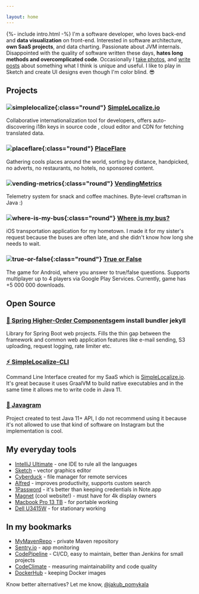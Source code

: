 ```yaml
---

layout: home
---
```


{%- include intro.html -%}
I'm a software developer, who loves back-end and __data visualization__ on front-end. Interested in software architecture, __own SaaS projects__, and data charting. Passionate about JVM internals. Disappointed with the quality of software written these days, **hates long methods and overcomplicated code**. 
Occasionally I [take photos]({{site.url}}/photos), and [write posts]({{site.url}}/posts) about something what I think is unique and useful. I like to play in Sketch and create UI designs even though I'm color blind. 😎


## Projects

### ![simplelocalize](/assets/images/simplelocalize-logo.png){:class="round"} [SimpleLocalize.io](https://simplelocalize.io)

Collaborative internationalization tool for developers, offers auto-discovering i18n keys in source code , cloud editor and CDN for fetching translated data.

### ![placeflare](/assets/images/placeflare-logo.png){:class="round"} [PlaceFlare](https://placeflare.com)

Gathering cools places around the world, sorting by distance, handpicked, no adverts, no restaurants, no hotels, no sponsored content. 

### ![vending-metrics](/assets/images/vendingmetrics-logo.png){:class="round"} [VendingMetrics](https://vendingmetrics.com)

Telemetry system for snack and coffee machines. Byte-level craftsman in Java :)

### ![where-is-my-bus](/assets/images/where-is-my-bus-logo.png){:class="round"} [Where is my bus?](https://itunes.apple.com/pl/app/gdzie-jest-autobus/id1288955139?l=pl&mt=8)

iOS transportation application for my hometown. I made it for my sister's request because the buses are often late, and she didn't know how long she needs to wait.

### ![true-or-false](/assets/images/true-or-false-logo.png){:class="round"} [True or False](https://play.google.com/store/apps/details?id=pl.evelanblog.prawdaczyfalsz&hl=pl)

The game for Android, where you answer to true/false questions. Supports multiplayer up to 4 players via Google Play Services. Currently, game has +5 000 000 downloads. 

## Open Source

### [🍃 Spring Higher-Order Components](https://github.com/jpomykala/spring-higher-order-components)gem install bundler jekyll

Library for Spring Boot web projects. Fills the thin gap between the framework and common web application features like e-mail sending, S3 uploading, request logging, rate limiter etc.

### [⚡️ SimpleLocalize-CLI](https://github.com/simplelocalize/simplelocalize-cli)

Command Line Interface created for my SaaS which is [SimpleLocalize.io](https://simplelocalize.io). It's great because it uses GraalVM to build native executables and in the same time it allows me to write code in Java 11.

### [📸 Javagram](https://github.com/jpomykala/javagram-bot)

Project created to test Java 11+ API, I do not recommend using it because it's not allowed to use that kind of software on Instagram but the implementation is cool. 

## My everyday tools

- [IntelliJ Ultimate](https://www.jetbrains.com) - one IDE to rule all the languages
- [Sketch](https://www.sketch.com) - vector graphics editor
- [Cyberduck](https://cyberduck.io) - file manager for remote services 
- [Alfred](https://www.alfredapp.com) - improves productivity, supports custom search
- [1Password](https://1password.com) - it's better than keeping credentials in Note.app
- [Magnet](https://magnet.crowdcafe.com) (cool website!) - must have for 4k display owners
- [Macbook Pro 13 TB](https://www.apple.com/macbook-pro/) - for portable working
- [Dell U3415W](https://www.dell.com/en-us/shop/accessories/apd/210-adtr) - for stationary working


## In my bookmarks

- [MyMavenRepo](https://mymavenrepo.com) - private Maven repository
- [Sentry.io](https://sentry.io/) - app monitoring
- [CodePipeline](https://docs.aws.amazon.com/codepipeline/latest/userguide/welcome.html) - CI/CD, easy to maintain, better than Jenkins for small projects
- [CodeClimate](https://codeclimate.com) - measuring maintainability and code quality
- [DockerHub](https://hub.docker.com) - keeping Docker images

Know better alternatives? Let me know, [@jakub_pomykala](https://twitter.com/jakub_pomykala)
